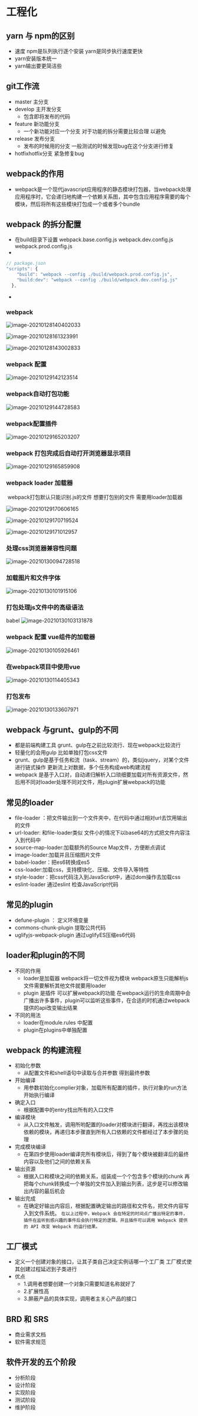 # 工程化
## yarn 与 npm的区别
  - 速度 npm是队列执行逐个安装 yarn是同步执行速度更快
  - yarn安装版本统一
  - yarn输出要更简洁些
## git工作流
  - master 主分支
  - develop 主开发分支
    - 包含即将发布的代码
  - feature 新功能分支 
    - 一个新功能对应一个分支 对于功能的拆分需要比较合理 以避免
  - release 发布分支 
    - 发布的时候用的分支 一般测试的时候发现bug在这个分支进行修复
  - hotfixhotfix分支 紧急修复bug

## webpack的作用
  - webpack是一个现代javascript应用程序的静态模块打包器，当webpack处理应用程序时，它会递归地构建一个依赖关系图，其中包含应用程序需要的每个模块，然后将所有这些模块打包成一个或者多个bundle
## webpack 的拆分配置
- 在build目录下设置 webpack.base.config.js webpack.dev.config.js webpack.prod.config.js
- 
```js
// package.json
"scripts": {
    "build": "webpack --config ./build/webpack.prod.config.js",
    "build:dev": "webpack --config ./build/webpack.dev.config.js"
  },
```
- 
### webpack

![image-20210128140402033](./img/image-20210128140402033.png)

![image-20210128161323991](./img/image-20210128161323991.png)

![image-20210128143002833](./img/image-20210128143002833.png)

### webpack 配置

![image-20210129142123514](./img/image-20210129142123514.png)

### webpack自动打包功能

![image-20210129144728583](./img/image-20210129144728583.png)

### webpack配置插件

![image-20210129165203207](./img/image-20210129165203207.png)

### webpack 打包完成后自动打开浏览器显示项目

![image-20210129165859908](./img/image-20210129165859908.png)

### webpack loader 加载器

​	webpack打包默认只能识别.js的文件 想要打包别的文件 需要用loader加载器

![image-20210129170606165](./img/image-20210129170606165.png)

 ![image-20210129170719524](./img/image-20210129170719524.png)



![image-20210129171012957](./img/image-20210129171012957.png)

### 处理css浏览器兼容性问题

![image-20210130094728518](./img/image-20210130094728518.png)

### 加载图片和文件字体

![image-20210130101915106](./img/image-20210130101915106.png)

### 打包处理js文件中的高级语法
 babel ![image-20210130103131878](./img/image-20210130103131878.png)

### webpack 配置 vue组件的加载器

![image-20210130105926461](./img/image-20210130105926461.png)

### 在webpack项目中使用vue

![image-20210130114405343](./img/image-20210130114405343.png)

### 打包发布

![image-20210130133607971](./img/image-20210130133607971.png)
## webpack 与grunt、gulp的不同
  - 都是前端构建工具 grunt、gulp在之前比较流行、现在webpack比较流行
  - 轻量化的会用gulp 比如单独打包css文件
  - grunt、gulp是基于任务和流（task、stream）的，类似jquery，对某个文件进行链式操作 更新流上对数据，多个任务构成web构建流程
  - webpack 是基于入口对，自动递归解析入口琐细要加载对所有资源文件，然后用不同对loader处理不同对文件，用plugin扩展webpack的功能
## 常见的loader
  - file-loader ：把文件输出到一个文件夹中，在代码中通过相对url去饮用输出的文件
  - url-loader: 和file-loader类似 文件小的情况下以base64的方式把文件内容注入到代码中
  - source-map-loader:加载额外的Source Map文件，方便断点调试
  - image-loader:加载并且压缩图片文件
  - babel-loader：把es6转换成es5
  - css-loader:加载css，支持模块化、压缩、文件导入等特性
  - style-loader：把css代码注入到JavaScript中，通过dom操作去加载css
  - eslint-loader 通过eslint 检查JavaScript代码

## 常见的plugin 
  - defune-plugin ： 定义环境变量
  - commons-chunk-plugin 提取公共代码
  - uglifyjs-webpack-plugin 通过uglifyES压缩es6代码

## loader和plugin的不同
  - 不同的作用
    - loader是加载器 webpack将一切文件视为模块 webpack原生只能解析js文件需要解析其他文件就要用loader
    - plugin 是插件 可以扩展webpack的功能 在webpack运行的生命周期中会广播出许多事件，plugin可以监听这些事件，在合适的时机通过webpack提供的api改变输出结果
  - 不同的用法
    - loader在module.rules 中配置 
    - plugin在plugins中单独配置
## webpack 的构建流程
  - 初始化参数
    - 从配置文件和shell语句中读取与合并参数 得到最终参数
  - 开始编译
    - 用参数初始化complier对象，加载所有配置的插件，执行对象的run方法开始执行编译
  - 确定入口
    - 根据配置中的entry找出所有的入口文件
  - 编译模块
    -  从入口文件触发，调用所哟配置的loader对模块进行翻译，再找出该模块依赖的模块，再递归本步骤直到所有入口依赖的文件都经过了本步骤的处理
  - 完成模块编译
    - 在第四步使用loader编译完所有模块后，得到了每个模块被翻译后的最终内容以及他们之间的依赖关系
  - 输出资源
    - 根据入口和模块之间的依赖关系，组装成一个个包含多个模块的chunk 再把每个chunk转换成一个单独的文件加入到输出列表，这步是可以修改输出内容的最后机会
  - 输出完成
    - 在确定好输出内容后，根据配置确定输出的路径和文件名，把文件内容写入到文件系统。
`在以上过程中，Webpack 会在特定的时间点广播出特定的事件，插件在监听到感兴趣的事件后会执行特定的逻辑，并且插件可以调用 Webpack 提供的 API 改变 Webpack 的运行结果。`

## 工厂模式
- 定义一个创建对象的接口，让其子类自己决定实例话哪一个工厂类 工厂模式使其创建过程延迟到子类进行
- 优点
  - 1.调用者想要创建一个对象只需要知道名称就好了
  - 2.扩展性高
  - 3.屏蔽产品的具体实现，调用者主关心产品的接口
## BRD 和 SRS
- 商业需求文档
- 软件需求规范
## 软件开发的五个阶段
- 分析阶段
- 设计阶段
- 实现阶段
- 测试阶段
- 维护阶段